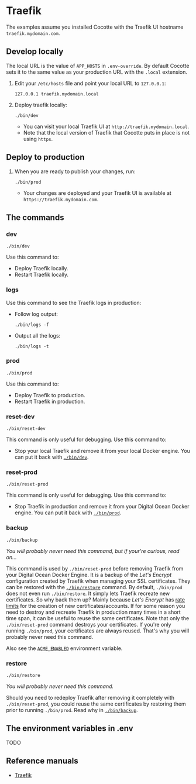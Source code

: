 # Traefik

The examples assume you installed Cocotte with the Traefik UI hostname `traefik.mydomain.com`.

## Develop locally

The local URL is the value of `APP_HOSTS` in `.env-override`. By default Cocotte sets it to the same value as your production URL with the `.local` extension. 

1. Edit your `/etc/hosts` file and point your local URL to `127.0.0.1`:
	```
	127.0.0.1 traefik.mydomain.local
	``` 
1. Deploy traefik locally:
	```
	./bin/dev
	```
	* You can visit your local Traefik UI at `http://traefik.mydomain.local`.
	* Note that the local version of Traefik that Cocotte puts in place is not using `https`.

## Deploy to production
1. When you are ready to publish your changes, run:  
	```
	./bin/prod
	```
	* Your changes are deployed and your Traefik UI is available at `https://traefik.mydomain.com`.

## The commands

### dev

```
./bin/dev
```

Use this command to:

* Deploy Traefik locally.
* Restart Traefik locally.

### logs

Use this command to see the Traefik logs in production:

* Follow log output:
	```
	./bin/logs -f
	```
* Output all the logs:
	```
	./bin/logs -t
	```

### prod

```
./bin/prod
```

Use this command to:

* Deploy Traefik to production.
* Restart Traefik in production.

### reset-dev

```
./bin/reset-dev
```

This command is only useful for debugging. Use this command to:

* Stop your local Traefik and remove it from your local Docker engine. You can put it back with [`./bin/dev`](#dev).

### reset-prod

```
./bin/reset-prod
```

This command is only useful for debugging. Use this command to:

* Stop Traefik in production and remove it from your Digital Ocean Docker engine. You can put it back with [`./bin/prod`](#prod).

### backup

```
./bin/backup
```

_You will probably never need this command, but if your're curious, read on..._

This command is used by `./bin/reset-prod` before removing Traefik from your Digital Ocean Docker Engine. It is a backup of the _Let's Encrypt_ configuration created by Traefik when managing your SSL certificates. They can be restored with the [`./bin/restore`](#restore) command. By default, `./bin/prod` does not even run `./bin/restore`. It simply lets Traefik recreate new certificates. So why back them up? Mainly because _Let's Encrypt_ has [rate limits](https://letsencrypt.org/docs/rate-limits/) for the creation of new certificates/accounts. If for some reason you need to destroy and recreate Traefik in production many times in a short time span, it can be useful to reuse the same certificates. Note that only the `./bin/reset-prod` command destroys your certificates. If you're only running `./bin/prod`, your certificates are always reused. That's why you will probably never need this command.

Also see the [`ACME_ENABLED`](#todo) environment variable.

### restore

```
./bin/restore
```

_You will probably never need this command._ 

Should you need to redeploy Traefik after removing it completely with `./bin/reset-prod`, you could reuse the same certificates by restoring them prior to running `./bin/prod`. Read why in [`./bin/backup`](#backup).

## The environment variables in .env

TODO

## Reference manuals

* [Traefik](https://docs.traefik.io/)
